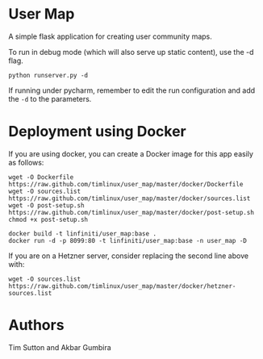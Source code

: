 User Map
========

A simple flask application for creating user community maps.

To run in debug mode (which will also serve up static content), use the -d
flag.

``python runserver.py -d``


If running under pycharm, remember to edit the run configuration and add the
``-d`` to the parameters.

Deployment using Docker
=======================

If you are using docker, you can create a Docker image for this app easily as
follows:

```
wget -O Dockerfile https://raw.github.com/timlinux/user_map/master/docker/Dockerfile
wget -O sources.list https://raw.github.com/timlinux/user_map/master/docker/sources.list
wget -O post-setup.sh https://raw.github.com/timlinux/user_map/master/docker/post-setup.sh
chmod +x post-setup.sh

docker build -t linfiniti/user_map:base .
docker run -d -p 8099:80 -t linfiniti/user_map:base -n user_map -D
```

If you are on a Hetzner server, consider replacing the second line above with:

```
wget -O sources.list https://raw.github.com/timlinux/user_map/master/docker/hetzner-sources.list
```

Authors
=======

Tim Sutton and Akbar Gumbira
